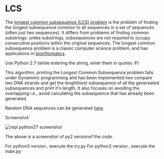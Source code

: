 # LCS
The [longest common subsequence (LCS) problem](https://en.wikipedia.org/wiki/Longest_common_subsequence_problem) is the problem of finding the longest subsequence common to all sequences in a set of sequences (often just two sequences). It differs from problems of finding common substrings: unlike substrings, subsequences are not required to occupy consecutive positions within the original sequences. The longest common subsequence problem is a classic computer science problem, and has applications in [bioinformatics](https://en.wikipedia.org/wiki/Bioinformatics).

Use Python 2.7 (while entering the string, enter them in quotes :P)

This algorithm, printing the Longest Common Subsequence problem falls under Dynammic programming and has been implemented two compare two DNA strands and get the lenghthiest subsequence of all the genereated subsequences and print it's length. It also focuses on avoiding the overlapping i.e., avoid calculating the subsequence that has already been generated.

Random DNA sequences can be generated [here](http://www.faculty.ucr.edu/~mmaduro/random.htm)

Screenshot:

![repl python27 screenshot](/../others/Capture.JPG?raw=true "LCS")

The above is a screenshot of py2 versionof the code.

For python3 version , execute the try.py
For python2 version , execute the main.py
